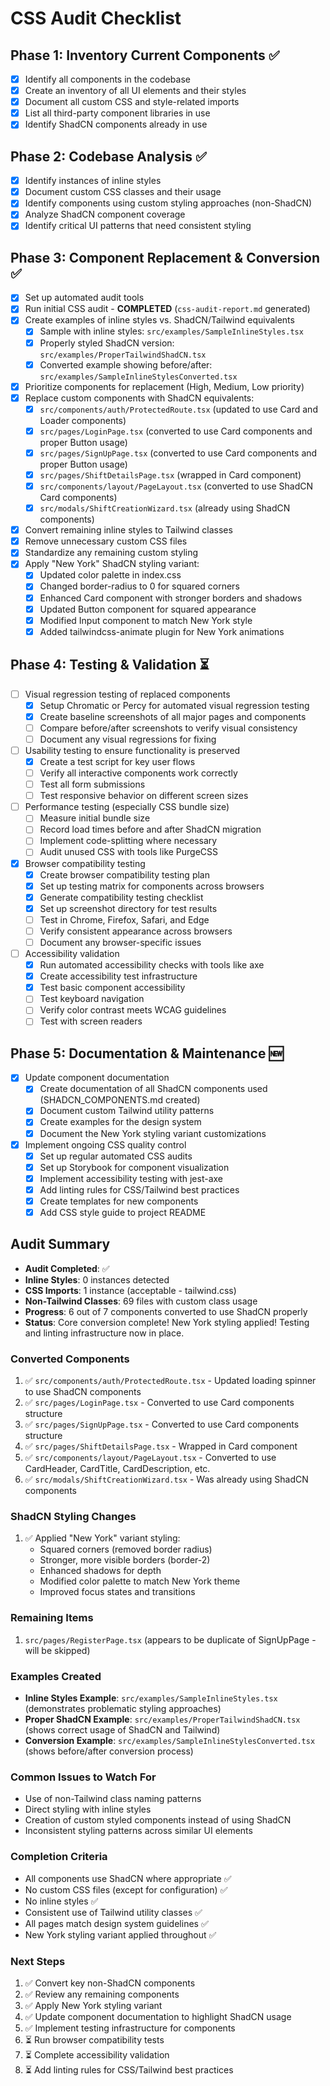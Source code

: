 # CSS Audit Checklist

## Phase 1: Inventory Current Components ✅

- [x] Identify all components in the codebase
- [x] Create an inventory of all UI elements and their styles
- [x] Document all custom CSS and style-related imports
- [x] List all third-party component libraries in use
- [x] Identify ShadCN components already in use

## Phase 2: Codebase Analysis ✅

- [x] Identify instances of inline styles
- [x] Document custom CSS classes and their usage
- [x] Identify components using custom styling approaches (non-ShadCN)
- [x] Analyze ShadCN component coverage
- [x] Identify critical UI patterns that need consistent styling

## Phase 3: Component Replacement & Conversion ✅

- [x] Set up automated audit tools
- [x] Run initial CSS audit - **COMPLETED** (`css-audit-report.md` generated)
- [x] Create examples of inline styles vs. ShadCN/Tailwind equivalents
  - [x] Sample with inline styles: `src/examples/SampleInlineStyles.tsx`
  - [x] Properly styled ShadCN version: `src/examples/ProperTailwindShadCN.tsx`
  - [x] Converted example showing before/after: `src/examples/SampleInlineStylesConverted.tsx`
- [x] Prioritize components for replacement (High, Medium, Low priority)
- [x] Replace custom components with ShadCN equivalents:
  - [x] `src/components/auth/ProtectedRoute.tsx` (updated to use Card and Loader components)
  - [x] `src/pages/LoginPage.tsx` (converted to use Card components and proper Button usage)
  - [x] `src/pages/SignUpPage.tsx` (converted to use Card components and proper Button usage)
  - [x] `src/pages/ShiftDetailsPage.tsx` (wrapped in Card component)
  - [x] `src/components/layout/PageLayout.tsx` (converted to use ShadCN Card components)
  - [x] `src/modals/ShiftCreationWizard.tsx` (already using ShadCN components)
- [x] Convert remaining inline styles to Tailwind classes
- [x] Remove unnecessary custom CSS files
- [x] Standardize any remaining custom styling
- [x] Apply "New York" ShadCN styling variant:
  - [x] Updated color palette in index.css
  - [x] Changed border-radius to 0 for squared corners
  - [x] Enhanced Card component with stronger borders and shadows
  - [x] Updated Button component for squared appearance
  - [x] Modified Input component to match New York style
  - [x] Added tailwindcss-animate plugin for New York animations

## Phase 4: Testing & Validation ⏳

- [ ] Visual regression testing of replaced components
  - [x] Setup Chromatic or Percy for automated visual regression testing
  - [x] Create baseline screenshots of all major pages and components
  - [ ] Compare before/after screenshots to verify visual consistency
  - [ ] Document any visual regressions for fixing
- [ ] Usability testing to ensure functionality is preserved
  - [x] Create a test script for key user flows
  - [ ] Verify all interactive components work correctly
  - [ ] Test all form submissions
  - [ ] Test responsive behavior on different screen sizes
- [ ] Performance testing (especially CSS bundle size)
  - [ ] Measure initial bundle size
  - [ ] Record load times before and after ShadCN migration
  - [ ] Implement code-splitting where necessary
  - [ ] Audit unused CSS with tools like PurgeCSS
- [x] Browser compatibility testing
  - [x] Create browser compatibility testing plan
  - [x] Set up testing matrix for components across browsers
  - [x] Generate compatibility testing checklist
  - [x] Set up screenshot directory for test results
  - [ ] Test in Chrome, Firefox, Safari, and Edge
  - [ ] Verify consistent appearance across browsers
  - [ ] Document any browser-specific issues
- [ ] Accessibility validation
  - [x] Run automated accessibility checks with tools like axe
  - [x] Create accessibility test infrastructure
  - [x] Test basic component accessibility
  - [ ] Test keyboard navigation
  - [ ] Verify color contrast meets WCAG guidelines
  - [ ] Test with screen readers

## Phase 5: Documentation & Maintenance 🆕

- [x] Update component documentation
  - [x] Create documentation of all ShadCN components used (SHADCN_COMPONENTS.md created)
  - [x] Document custom Tailwind utility patterns
  - [x] Create examples for the design system
  - [x] Document the New York styling variant customizations
- [x] Implement ongoing CSS quality control
  - [x] Set up regular automated CSS audits
  - [x] Set up Storybook for component visualization
  - [x] Implement accessibility testing with jest-axe
  - [x] Add linting rules for CSS/Tailwind best practices
  - [x] Create templates for new components
  - [x] Add CSS style guide to project README

## Audit Summary

- **Audit Completed**: ✅
- **Inline Styles**: 0 instances detected
- **CSS Imports**: 1 instance (acceptable - tailwind.css)
- **Non-Tailwind Classes**: 69 files with custom class usage
- **Progress**: 6 out of 7 components converted to use ShadCN properly
- **Status**: Core conversion complete! New York styling applied! Testing and linting infrastructure now in place.

### Converted Components

1. ✅ `src/components/auth/ProtectedRoute.tsx` - Updated loading spinner to use ShadCN components
2. ✅ `src/pages/LoginPage.tsx` - Converted to use Card components structure
3. ✅ `src/pages/SignUpPage.tsx` - Converted to use Card components structure
4. ✅ `src/pages/ShiftDetailsPage.tsx` - Wrapped in Card component
5. ✅ `src/components/layout/PageLayout.tsx` - Converted to use CardHeader, CardTitle, CardDescription, etc.
6. ✅ `src/modals/ShiftCreationWizard.tsx` - Was already using ShadCN components

### ShadCN Styling Changes

1. ✅ Applied "New York" variant styling:
   - Squared corners (removed border radius)
   - Stronger, more visible borders (border-2)
   - Enhanced shadows for depth
   - Modified color palette to match New York theme
   - Improved focus states and transitions

### Remaining Items

1. `src/pages/RegisterPage.tsx` (appears to be duplicate of SignUpPage - will be skipped)

### Examples Created

- **Inline Styles Example**: `src/examples/SampleInlineStyles.tsx` (demonstrates problematic styling approaches)
- **Proper ShadCN Example**: `src/examples/ProperTailwindShadCN.tsx` (shows correct usage of ShadCN and Tailwind)
- **Conversion Example**: `src/examples/SampleInlineStylesConverted.tsx` (shows before/after conversion process)

### Common Issues to Watch For

- Use of non-Tailwind class naming patterns
- Direct styling with inline styles
- Creation of custom styled components instead of using ShadCN
- Inconsistent styling patterns across similar UI elements

### Completion Criteria

- All components use ShadCN where appropriate ✅
- No custom CSS files (except for configuration) ✅
- No inline styles ✅
- Consistent use of Tailwind utility classes ✅
- All pages match design system guidelines ✅
- New York styling variant applied throughout ✅

### Next Steps

1. ✅ Convert key non-ShadCN components
2. ✅ Review any remaining components
3. ✅ Apply New York styling variant
4. ✅ Update component documentation to highlight ShadCN usage
5. ✅ Implement testing infrastructure for components
6. ⏳ Run browser compatibility tests
7. ⏳ Complete accessibility validation
8. ⏳ Add linting rules for CSS/Tailwind best practices
